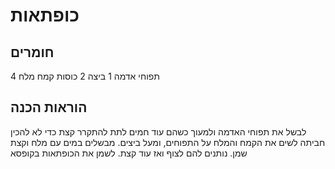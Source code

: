 # כופתאות

## חומרים

4 תפוחי אדמה
1 ביצה
2 כוסות קמח
מלח

## הוראות הכנה

לבשל את תפוחי האדמה ולמעוך כשהם עוד חמים
לתת להתקרר קצת כדי לא להכין חביתה
לשים את הקמח והמלח על התפוחים, ומעל ביצים.
מבשלים במים עם מלח וקצת שמן.
נותנים להם לצוף ואז עוד קצת.
לשמן את הכופתאות בקופסא